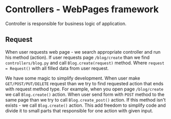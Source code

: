 Controllers - WebPages framework
===

Controller is responsible for business logic of application.


Request
---

When user requests web page - we search appropriate controller and run his method (action). If user requests page `/blog/create` than we find `controllers/blog.py` and call `Blog.create(request)` method. Where `request = Request()` with all filled data from user request.

We have some magic to simplify development. When user make `GET/POST/PUT/DELETE` request than we try to find requested action that ends with request method type. For example, when you open page `/blog/create` we call `Blog.create()` action. When user send form with `POST` method to the same page than we try to call `Blog.create_post()` action. If this method isn't exists - we call `Blog.create()` action. This add freedom to simplify code and divide it to small parts that responsible for one action with given input.
